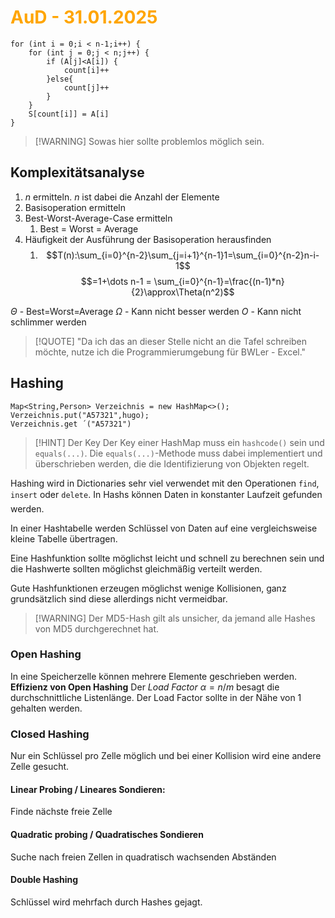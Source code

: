 # <font color = "orange">AuD - 31.01.2025</font>
```
for (int i = 0;i < n-1;i++) { 
	for (int j = 0;j < n;j++) {
		if (A[j]<A[i]) {
			count[i]++
		}else{
			count[j]++
		}
	}
	S[count[i]] = A[i]
}
```
>[!WARNING] Sowas hier sollte problemlos möglich sein.
## Komplexitätsanalyse
1. $n$ ermitteln. $n$ ist dabei die Anzahl der Elemente
2. Basisoperation ermitteln
3. Best-Worst-Average-Case ermitteln
	1. Best = Worst = Average
4. Häufigkeit der Ausführung der Basisoperation herausfinden
	1. $$T(n):\sum_{i=0}^{n-2}\sum_{j=i+1}^{n-1}1=\sum_{i=0}^{n-2}n-i-1$$
	$$=1+\dots n-1 = \sum_{i=0}^{n-1}=\frac{(n-1)*n}{2}\approx\Theta(n^2)$$

$\Theta$ - Best=Worst=Average
$\Omega$ - Kann nicht besser werden
$O$ - Kann nicht schlimmer werden

>[!QUOTE] "Da ich das an dieser Stelle nicht an die Tafel schreiben möchte, nutze ich die Programmierumgebung für BWLer - Excel."

## Hashing
```
Map<String,Person> Verzeichnis = new HashMap<>();
Verzeichnis.put("A57321",hugo);
Verzeichnis.get ´("A57321")
```

>[!HINT] Der Key
Der Key einer HashMap muss ein `hashcode()` sein und `equals(...)`. Die `equals(...)`-Methode muss dabei implementiert und überschrieben werden, die die Identifizierung von Objekten regelt.

Hashing wird in Dictionaries sehr viel verwendet mit den Operationen `find`, `insert` oder `delete`. In Hashs können Daten in konstanter Laufzeit gefunden werden.

In einer Hashtabelle werden Schlüssel von Daten auf eine vergleichsweise kleine Tabelle übertragen.

Eine Hashfunktion sollte möglichst leicht und schnell zu berechnen sein und die Hashwerte sollten möglichst gleichmäßig verteilt werden.

Gute Hashfunktionen erzeugen möglichst wenige Kollisionen, ganz grundsätzlich sind diese allerdings nicht vermeidbar.

>[!WARNING] Der MD5-Hash gilt als unsicher, da jemand alle Hashes von MD5 durchgerechnet hat.
### Open Hashing
In eine Speicherzelle können mehrere Elemente geschrieben werden. 
**Effizienz von Open Hashing**
Der *Load Factor* $\alpha = n/m$ besagt die durchschnittliche Listenlänge.
Der Load Factor sollte in der Nähe von 1 gehalten werden.
### Closed Hashing
Nur ein Schlüssel pro Zelle möglich und bei einer Kollision wird eine andere Zelle gesucht. 
#### Linear Probing / Lineares Sondieren:
Finde nächste freie Zelle
#### Quadratic probing / Quadratisches Sondieren
Suche nach freien Zellen in quadratisch wachsenden Abständen
#### Double Hashing
Schlüssel wird mehrfach durch Hashes gejagt.
